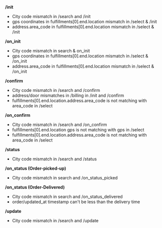 **/init**
- City code mismatch in /search and /init
- gps coordinates in fulfillments[0].end.location mismatch in /select & /init
- address.area_code in fulfillments[0].end.location mismatch in /select & /init

**/on_init**
- City code mismatch in search & on_init
- gps coordinates in fulfillments[0].end.location mismatch in /select & /on_init
- address.area_code in fulfillments[0].end.location mismatch in /select & /on_init

**/confirm**
- City code mismatch in /search and /confirm
- address/door mismatches in /billing in /init and /confirm
- fulfillments[0].end.location.address.area_code is not matching with area_code in /select

**/on_confirm**
- City code mismatch in /search and /on_confirm
- fulfillments[0].end.location gps is not matching with gps in /select
- fulfillments[0].end.location.address.area_code is not matching with area_code in /select

**/status**
- City code mismatch in /search and /status

**/on_status (Order-picked-up)**
- City code mismatch in search and /on_status_picked

**/on_status (Order-Delivered)**
- City code mismatch in search and /on_status_delivered
- order/updated_at timestamp can't be less than the delivery time

**/update**
- City code mismatch in /search and /update

